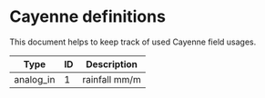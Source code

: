 # Cayenne definitions

This document helps to keep track of used Cayenne field usages.

| Type	           | ID  | Description   |
| ---              | --- | ---           |
| analog_in        | 1   | rainfall mm/m |
